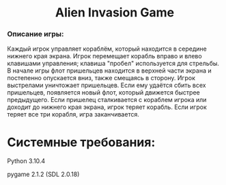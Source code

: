 <h1 align="center"><b>Alien Invasion Game</b></h1>
<h3 align="left"><b>Описание игры:</b></h3>
<p align="left">Каждый игрок управляет кораблём, который находится в середине нижнего края экрана.
Игрок перемещает корабль вправо и влево клавишами управления; клавиша "пробел" используется для стрельбы.
В начале игры флот пришельцев находится в верхней части экрана и постепенно опускается вниз, также 
смещаясь в сторону. Игрок выстрелами уничтожает пришельцев. Если ему удаётся сбить всех пришельцев,
появляется новый флот, который движется быстрее предыдущего. Если пришелец сталкивается с кораблем 
игрока или доходит до нижнего края экрана, игрок теряет корабль. Если игрок теряет все три корабля,
игра заканчивается.</p>
<h1 align="left">Системные требования:</h1>
<p>Python 3.10.4</p>
<p>pygame 2.1.2 (SDL 2.0.18)</p>

[//]: # (<h1 align="left">Установка pygame:</h1>)
